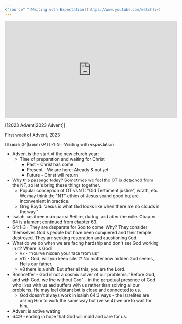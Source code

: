 ```yaml
---
{"source":"[Waiting with Expectation](https://www.youtube.com/watch?v=QbeS2fsFAIo)","clipped":"2023-12-05","dg-publish":true,"grade":1,"context":"Personal","type":"Resource","status":"Evergreen","topic":["Sermon"],"dateCreated":"2023-12-05","permalink":"/sermons/2023-12-05-waiting-with-expectation/","dgPassFrontmatter":true}
---
```



<iframe width="560" height="315" src="https://www.youtube-nocookie.com/embed/QbeS2fsFAIo" title="YouTube video player" frameborder="0" allow="accelerometer; autoplay; clipboard-write; encrypted-media; gyroscope; picture-in-picture" allowfullscreen></iframe>

[[2023 Advent\|2023 Advent]]

First week of Advent, 2023

[[Isaiah 64\|Isaiah 64]] v1-9 - Waiting with expectation

* Advent is the start of the new church year:
	* Time of preparation and waiting for Christ:
		* Past - Christ has come
		* Present - We are here: Already & not yet
		* Future - Christ will return
* Why this passage today? Sometimes we feel the OT is detached from the NT, so let's bring these things together.
	* Popular conception of OT vs NT: "Old Testament justice", wrath, etc. We may think the "NT" ethics of Jesus sound good but are inconvenient in practice.
	* Greg Boyd: "Jesus is what God looks like when there are no clouds in the way."
* Isaiah has three main parts: Before, during, and after the exile. Chapter 64 is a lament continued from chapter 63.
* 64:1-3 - They are desparate for God to come. Why? They consider themselves God's people but have been conquered and their temple destroyed. They are seeking restoration and questioning God.
* What do we do when we are facing hardship and don't see God working in it? Where is God?
	* v7 - "You've hidden your face from us"
	* v12 - God, will you keep silent? No matter how hidden God seems, He is our father.
	* v8 there is a shift: But after all this, you are the Lord.
* Bonhoeffer - God is not a cosmic solver of our problems. "Before God, and with God, we live without God" - in the perpetual presence of God who lives with us and suffers with us rather than solving all our problems. He may feel distant but is close and connected to us.
	* God doesn't always work in Isaiah 64:3 ways - the Israelites are asking Him to work the same way but (verse 4) we are to wait for him.
* Advent is active waiting
* 64:9 - ending in hope that God will mold and care for us.
